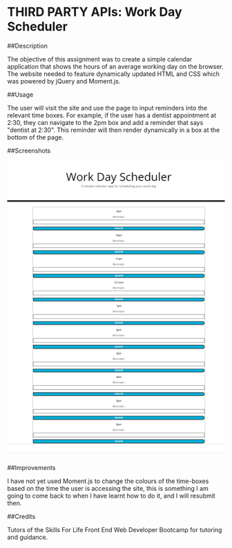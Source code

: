 # THIRD PARTY APIs: Work Day Scheduler

##Description

The objective of this assignment was to create a simple calendar application that shows the hours of an average working day on the browser. The website needed to feature dynamically updated HTML and CSS which was powered by jQuery and Moment.js.

##Usage

The user will visit the site and use the page to input reminders into the relevant time boxes. For example, if the user has a dentist appointment at 2:30, they can navigate to the 2pm box and add a reminder that says "dentist at 2:30".  This reminder will then render dynamically in a box at the bottom of the page. 

##Screenshots

![screenshot of website](./images/Screenshot_20230227_130952.png "Current Website Screenshot")

##Improvements

I have not yet used Moment.js to change the colours of the time-boxes based on the time the user is accessing the site, this is something I am going to come back to when I have learnt how to do it, and I will resubmit then. 

##Credits

Tutors of the Skills For Life Front End Web Developer Bootcamp for tutoring and guidance.